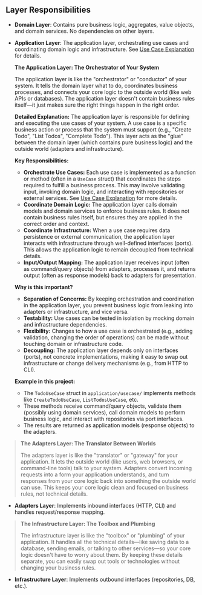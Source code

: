 ## Layer Responsibilities

- **Domain Layer**: Contains pure business logic, aggregates, value objects, and domain services. No dependencies on other layers.
- **Application Layer**: The application layer, orchestrating use cases and coordinating domain logic and infrastructure. See [Use Case Explanation](#use-case-explanation) for details.

  **The Application Layer: The Orchestrator of Your System**

  The application layer is like the "orchestrator" or "conductor" of your system. It tells the domain layer what to do, coordinates business processes, and connects your core logic to the outside world (like web APIs or databases). The application layer doesn't contain business rules itself—it just makes sure the right things happen in the right order.

  **Detailed Explanation:**
  The application layer is responsible for defining and executing the use cases of your system. A use case is a specific business action or process that the system must support (e.g., "Create Todo", "List Todos", "Complete Todo"). This layer acts as the "glue" between the domain layer (which contains pure business logic) and the outside world (adapters and infrastructure).

  **Key Responsibilities:**
  - **Orchestrate Use Cases:** Each use case is implemented as a function or method (often in a `UseCase` struct) that coordinates the steps required to fulfill a business process. This may involve validating input, invoking domain logic, and interacting with repositories or external services. See [Use Case Explanation](#use-case-explanation) for more details.
  - **Coordinate Domain Logic:** The application layer calls domain models and domain services to enforce business rules. It does not contain business rules itself, but ensures they are applied in the correct order and context.
  - **Coordinate Infrastructure:** When a use case requires data persistence or external communication, the application layer interacts with infrastructure through well-defined interfaces (ports). This allows the application logic to remain decoupled from technical details.
  - **Input/Output Mapping:** The application layer receives input (often as command/query objects) from adapters, processes it, and returns output (often as response models) back to adapters for presentation.

  **Why is this important?**
  - **Separation of Concerns:** By keeping orchestration and coordination in the application layer, you prevent business logic from leaking into adapters or infrastructure, and vice versa.
  - **Testability:** Use cases can be tested in isolation by mocking domain and infrastructure dependencies.
  - **Flexibility:** Changes to how a use case is orchestrated (e.g., adding validation, changing the order of operations) can be made without touching domain or infrastructure code.
  - **Decoupling:** The application layer depends only on interfaces (ports), not concrete implementations, making it easy to swap out infrastructure or change delivery mechanisms (e.g., from HTTP to CLI).

  **Example in this project:**
  - The `TodoUseCase` struct in `application/usecase/` implements methods like `CreateTodoUseCase`, `ListTodosUseCase`, etc.
  - These methods receive command/query objects, validate them (possibly using domain services), call domain models to perform business logic, and interact with repositories via port interfaces.
  - The results are returned as application models (response objects) to the adapters.

> **The Adapters Layer: The Translator Between Worlds**
>
> The adapters layer is like the "translator" or "gateway" for your application. It lets the outside world (like users, web browsers, or command-line tools) talk to your system. Adapters convert incoming requests into a form your application understands, and turn responses from your core logic back into something the outside world can use. This keeps your core logic clean and focused on business rules, not technical details.

- **Adapters Layer**: Implements inbound interfaces (HTTP, CLI) and handles request/response mapping.

> **The Infrastructure Layer: The Toolbox and Plumbing**
>
> The infrastructure layer is like the "toolbox" or "plumbing" of your application. It handles all the technical details—like saving data to a database, sending emails, or talking to other services—so your core logic doesn't have to worry about them. By keeping these details separate, you can easily swap out tools or technologies without changing your business rules.

- **Infrastructure Layer**: Implements outbound interfaces (repositories, DB, etc.).